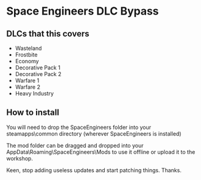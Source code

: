 # Space Engineers DLC Bypass


## DLCs that this covers
 - Wasteland
 - Frostbite
 - Economy
 - Decorative Pack 1
 - Decorative Pack 2
 - Warfare 1
 - Warfare 2
 - Heavy Industry

## How to install

You will need to drop the SpaceEngineers folder into your steamapps\common directory (wherever SpaceEngineers is installed)

The mod folder can be dragged and dropped into your AppData\Roaming\SpaceEngineers\Mods to use it offline or upload it to the workshop.

Keen, stop adding useless updates and start patching things. Thanks.
